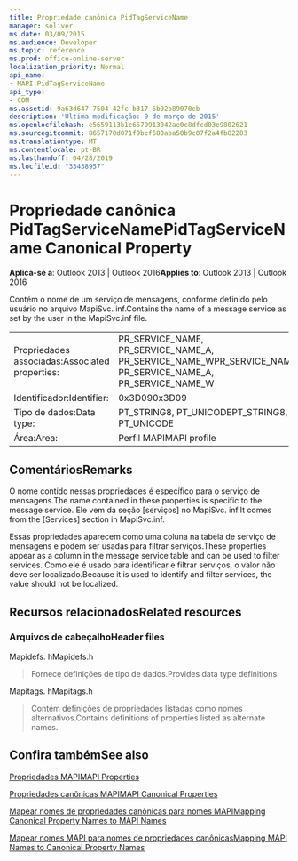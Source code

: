 ```yaml
---
title: Propriedade canônica PidTagServiceName
manager: soliver
ms.date: 03/09/2015
ms.audience: Developer
ms.topic: reference
ms.prod: office-online-server
localization_priority: Normal
api_name:
- MAPI.PidTagServiceName
api_type:
- COM
ms.assetid: 9a63d647-7504-42fc-b317-6b02b89070eb
description: 'Última modificação: 9 de março de 2015'
ms.openlocfilehash: e5659113b1c6579913042ae0c8dfcd03e9802621
ms.sourcegitcommit: 8657170d071f9bcf680aba50b9c07f2a4fb82283
ms.translationtype: MT
ms.contentlocale: pt-BR
ms.lasthandoff: 04/28/2019
ms.locfileid: "33438957"
---
```

# <a name="pidtagservicename-canonical-property"></a><span data-ttu-id="71cb8-103">Propriedade canônica PidTagServiceName</span><span class="sxs-lookup"><span data-stu-id="71cb8-103">PidTagServiceName Canonical Property</span></span>

  
  
<span data-ttu-id="71cb8-104">**Aplica-se a**: Outlook 2013 | Outlook 2016</span><span class="sxs-lookup"><span data-stu-id="71cb8-104">**Applies to**: Outlook 2013 | Outlook 2016</span></span> 
  
<span data-ttu-id="71cb8-105">Contém o nome de um serviço de mensagens, conforme definido pelo usuário no arquivo MapiSvc. inf.</span><span class="sxs-lookup"><span data-stu-id="71cb8-105">Contains the name of a message service as set by the user in the MapiSvc.inf file.</span></span>
  
|||
|:-----|:-----|
|<span data-ttu-id="71cb8-106">Propriedades associadas:</span><span class="sxs-lookup"><span data-stu-id="71cb8-106">Associated properties:</span></span>  <br/> |<span data-ttu-id="71cb8-107">PR_SERVICE_NAME, PR_SERVICE_NAME_A, PR_SERVICE_NAME_W</span><span class="sxs-lookup"><span data-stu-id="71cb8-107">PR_SERVICE_NAME, PR_SERVICE_NAME_A, PR_SERVICE_NAME_W</span></span>  <br/> |
|<span data-ttu-id="71cb8-108">Identificador:</span><span class="sxs-lookup"><span data-stu-id="71cb8-108">Identifier:</span></span>  <br/> |<span data-ttu-id="71cb8-109">0x3D09</span><span class="sxs-lookup"><span data-stu-id="71cb8-109">0x3D09</span></span>  <br/> |
|<span data-ttu-id="71cb8-110">Tipo de dados:</span><span class="sxs-lookup"><span data-stu-id="71cb8-110">Data type:</span></span>  <br/> |<span data-ttu-id="71cb8-111">PT_STRING8, PT_UNICODE</span><span class="sxs-lookup"><span data-stu-id="71cb8-111">PT_STRING8, PT_UNICODE</span></span>  <br/> |
|<span data-ttu-id="71cb8-112">Área:</span><span class="sxs-lookup"><span data-stu-id="71cb8-112">Area:</span></span>  <br/> |<span data-ttu-id="71cb8-113">Perfil MAPI</span><span class="sxs-lookup"><span data-stu-id="71cb8-113">MAPI profile</span></span>  <br/> |
   
## <a name="remarks"></a><span data-ttu-id="71cb8-114">Comentários</span><span class="sxs-lookup"><span data-stu-id="71cb8-114">Remarks</span></span>

<span data-ttu-id="71cb8-115">O nome contido nessas propriedades é específico para o serviço de mensagens.</span><span class="sxs-lookup"><span data-stu-id="71cb8-115">The name contained in these properties is specific to the message service.</span></span> <span data-ttu-id="71cb8-116">Ele vem da seção [serviços] no MapiSvc. inf.</span><span class="sxs-lookup"><span data-stu-id="71cb8-116">It comes from the [Services] section in MapiSvc.inf.</span></span>
  
<span data-ttu-id="71cb8-117">Essas propriedades aparecem como uma coluna na tabela de serviço de mensagens e podem ser usadas para filtrar serviços.</span><span class="sxs-lookup"><span data-stu-id="71cb8-117">These properties appear as a column in the message service table and can be used to filter services.</span></span> <span data-ttu-id="71cb8-118">Como ele é usado para identificar e filtrar serviços, o valor não deve ser localizado.</span><span class="sxs-lookup"><span data-stu-id="71cb8-118">Because it is used to identify and filter services, the value should not be localized.</span></span>
  
## <a name="related-resources"></a><span data-ttu-id="71cb8-119">Recursos relacionados</span><span class="sxs-lookup"><span data-stu-id="71cb8-119">Related resources</span></span>

### <a name="header-files"></a><span data-ttu-id="71cb8-120">Arquivos de cabeçalho</span><span class="sxs-lookup"><span data-stu-id="71cb8-120">Header files</span></span>

<span data-ttu-id="71cb8-121">Mapidefs. h</span><span class="sxs-lookup"><span data-stu-id="71cb8-121">Mapidefs.h</span></span>
  
> <span data-ttu-id="71cb8-122">Fornece definições de tipo de dados.</span><span class="sxs-lookup"><span data-stu-id="71cb8-122">Provides data type definitions.</span></span>
    
<span data-ttu-id="71cb8-123">Mapitags. h</span><span class="sxs-lookup"><span data-stu-id="71cb8-123">Mapitags.h</span></span>
  
> <span data-ttu-id="71cb8-124">Contém definições de propriedades listadas como nomes alternativos.</span><span class="sxs-lookup"><span data-stu-id="71cb8-124">Contains definitions of properties listed as alternate names.</span></span>
    
## <a name="see-also"></a><span data-ttu-id="71cb8-125">Confira também</span><span class="sxs-lookup"><span data-stu-id="71cb8-125">See also</span></span>



[<span data-ttu-id="71cb8-126">Propriedades MAPI</span><span class="sxs-lookup"><span data-stu-id="71cb8-126">MAPI Properties</span></span>](mapi-properties.md)
  
[<span data-ttu-id="71cb8-127">Propriedades canônicas MAPI</span><span class="sxs-lookup"><span data-stu-id="71cb8-127">MAPI Canonical Properties</span></span>](mapi-canonical-properties.md)
  
[<span data-ttu-id="71cb8-128">Mapear nomes de propriedades canônicas para nomes MAPI</span><span class="sxs-lookup"><span data-stu-id="71cb8-128">Mapping Canonical Property Names to MAPI Names</span></span>](mapping-canonical-property-names-to-mapi-names.md)
  
[<span data-ttu-id="71cb8-129">Mapear nomes MAPI para nomes de propriedades canônicas</span><span class="sxs-lookup"><span data-stu-id="71cb8-129">Mapping MAPI Names to Canonical Property Names</span></span>](mapping-mapi-names-to-canonical-property-names.md)

